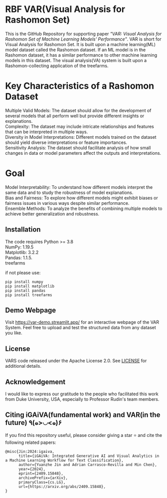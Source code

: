 # RBF VAR(Visual Analysis for Rashomon Set)
This is the GitHub Repository for supporting paper *"VAR: Visual Analysis for Rashomon Set of Machine Learning
Models' Performance"*. VAR is short for Visual Analysis for Rashomon Set. It is built upon a machine learning(ML) model dataset called the Rashomon dataset. If an ML model is in the Rashomon dataset, it has a similar performance to other machine learning models in this dataset. The visual analysis(VA) system is built upon a Rashomon-collecting application of the treefarms.

Key Characteristics of a Rashomon Dataset
===
Multiple Valid Models: The dataset should allow for the development of several models that all perform well but provide different insights or explanations.  
Complexity: The dataset may include intricate relationships and features that can be interpreted in multiple ways.  
Diversity in Model Interpretations: Different models trained on the dataset should yield diverse interpretations or feature importances.  
Sensitivity Analysis: The dataset should facilitate analysis of how small changes in data or model parameters affect the outputs and interpretations.  

Goal
===
Model Interpretability: To understand how different models interpret the same data and to study the robustness of model explanations.    
Bias and Fairness: To explore how different models might exhibit biases or fairness issues in various ways despite similar performance.    
Ensemble Methods: To analyze the benefits of combining multiple models to achieve better generalization and robustness.  

## Installation

The code requires Python >= 3.8  
NumPy: 1.19.5  
Matplotlib: 3.2.2  
Pandas: 1.1.5.  
treefarms

if not please use:
```
pip install numpy
pip install matplotlib
pip install pandas
pip install treefarms
```

## Demo Webpage
Visit https://var-demo.streamlit.app/ for an interactive webpage of the VAR System.
Feel free to upload and test the structured data from any dataset you like.

## License

VARS code released under the Apache License 2.0. See [LICENSE](LICENSE) for additional details.

## Acknowledgement
I would like to express our gratitude to the people who facilitated this work from Duke University, USA, especially to Professor Rudin's team members.

## Citing iGAiVA(fundamental work) and VAR(in the future) ٩(๑>◡<๑)۶

If you find this repository useful, please consider giving a star :star: and cite the following related papers:

```
@misc{Jin:2024:igaiva,
      title={iGAiVA: Integrated Generative AI and Visual Analytics in a Machine Learning Workflow for Text Classification}, 
      author={Yuanzhe Jin and Adrian Carrasco-Revilla and Min Chen},
      year={2024},
      eprint={2409.15848},
      archivePrefix={arXiv},
      primaryClass={cs.LG},
      url={https://arxiv.org/abs/2409.15848}, 
}
```
